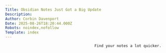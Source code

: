 ```yaml
---
Title: Obsidian Notes Just Got a Big Update
Description: 
Author: Corbin Davenport
Date: 2025-08-26T18:20:44.000Z
Robots: noindex,nofollow
Template: index
---
```


                                            Find your notes a lot quicker.
                                        